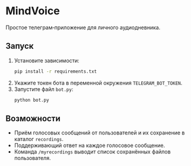 # MindVoice

Простое телеграм‑приложение для личного аудиодневника.

## Запуск

1. Установите зависимости:
   ```bash
   pip install -r requirements.txt
   ```
2. Укажите токен бота в переменной окружения `TELEGRAM_BOT_TOKEN`.
3. Запустите файл `bot.py`:
   ```bash
   python bot.py
   ```

## Возможности

- Приём голосовых сообщений от пользователей и их сохранение в каталог `recordings`.
- Поддерживающий ответ на каждое голосовое сообщение.
- Команда `/myrecordings` выводит список сохранённых файлов пользователя.

